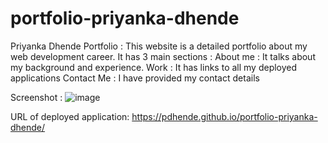 # portfolio-priyanka-dhende

Priyanka Dhende Portfolio : This website is a detailed portfolio about my web development career. 
It has 3 main sections : 
About me : It talks about my background and experience.
Work : It has links to all my deployed applications
Contact Me : I have provided my contact details

Screenshot :
![image](https://user-images.githubusercontent.com/65467469/164954691-3710a301-1723-43a3-8c7c-1a80a82a0a81.png)



URL of deployed application:
https://pdhende.github.io/portfolio-priyanka-dhende/

